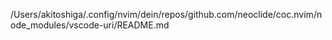 /Users/akitoshiga/.config/nvim/dein/repos/github.com/neoclide/coc.nvim/node_modules/vscode-uri/README.md